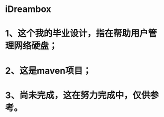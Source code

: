 iDreambox
=========
1、这个我的毕业设计，指在帮助用户管理网络硬盘；
=========
2、这是maven项目；
=========
3、尚未完成，这在努力完成中，仅供参考。
=========
